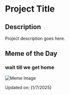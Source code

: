 # Project Title

## Description

Project description goes here.

## Meme of the Day

### wait till we get home
![Meme Image](https://i.redd.it/t5ybvl6a7gbe1.png)

Updated on: [1/7/2025]